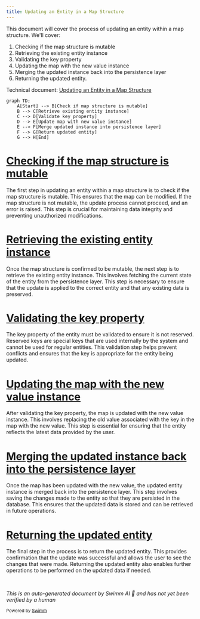 ```yaml
---
title: Updating an Entity in a Map Structure
---
```

This document will cover the process of updating an entity within a map structure. We'll cover:

1. Checking if the map structure is mutable
2. Retrieving the existing entity instance
3. Validating the key property
4. Updating the map with the new value instance
5. Merging the updated instance back into the persistence layer
6. Returning the updated entity.

Technical document: <SwmLink doc-title="Updating an Entity in a Map Structure">[Updating an Entity in a Map Structure](/.swm/updating-an-entity-in-a-map-structure.5x5idhvu.sw.md)</SwmLink>

```mermaid
graph TD;
    A[Start] --> B[Check if map structure is mutable]
    B --> C[Retrieve existing entity instance]
    C --> D[Validate key property]
    D --> E[Update map with new value instance]
    E --> F[Merge updated instance into persistence layer]
    F --> G[Return updated entity]
    G --> H[End]
```

# [Checking if the map structure is mutable](https://app.swimm.io/repos/Z2l0aHViJTNBJTNBQnJvYWRsZWFmQ29tbWVyY2UtZGVtby1uZXclM0ElM0FTd2ltbS1EZW1v/docs/5x5idhvu#check-if-the-map-structure-is-mutable)

The first step in updating an entity within a map structure is to check if the map structure is mutable. This ensures that the map can be modified. If the map structure is not mutable, the update process cannot proceed, and an error is raised. This step is crucial for maintaining data integrity and preventing unauthorized modifications.

# [Retrieving the existing entity instance](https://app.swimm.io/repos/Z2l0aHViJTNBJTNBQnJvYWRsZWFmQ29tbWVyY2UtZGVtby1uZXclM0ElM0FTd2ltbS1EZW1v/docs/5x5idhvu#retrieve-existing-entity-instance)

Once the map structure is confirmed to be mutable, the next step is to retrieve the existing entity instance. This involves fetching the current state of the entity from the persistence layer. This step is necessary to ensure that the update is applied to the correct entity and that any existing data is preserved.

# [Validating the key property](https://app.swimm.io/repos/Z2l0aHViJTNBJTNBQnJvYWRsZWFmQ29tbWVyY2UtZGVtby1uZXclM0ElM0FTd2ltbS1EZW1v/docs/5x5idhvu#validate-key-property)

The key property of the entity must be validated to ensure it is not reserved. Reserved keys are special keys that are used internally by the system and cannot be used for regular entities. This validation step helps prevent conflicts and ensures that the key is appropriate for the entity being updated.

# [Updating the map with the new value instance](https://app.swimm.io/repos/Z2l0aHViJTNBJTNBQnJvYWRsZWFmQ29tbWVyY2UtZGVtby1uZXclM0ElM0FTd2ltbS1EZW1v/docs/5x5idhvu#update-map-with-new-value-instance)

After validating the key property, the map is updated with the new value instance. This involves replacing the old value associated with the key in the map with the new value. This step is essential for ensuring that the entity reflects the latest data provided by the user.

# [Merging the updated instance back into the persistence layer](https://app.swimm.io/repos/Z2l0aHViJTNBJTNBQnJvYWRsZWFmQ29tbWVyY2UtZGVtby1uZXclM0ElM0FTd2ltbS1EZW1v/docs/5x5idhvu#merge-updated-instance-into-persistence-layer)

Once the map has been updated with the new value, the updated entity instance is merged back into the persistence layer. This step involves saving the changes made to the entity so that they are persisted in the database. This ensures that the updated data is stored and can be retrieved in future operations.

# [Returning the updated entity](https://app.swimm.io/repos/Z2l0aHViJTNBJTNBQnJvYWRsZWFmQ29tbWVyY2UtZGVtby1uZXclM0ElM0FTd2ltbS1EZW1v/docs/5x5idhvu#return-updated-entity)

The final step in the process is to return the updated entity. This provides confirmation that the update was successful and allows the user to see the changes that were made. Returning the updated entity also enables further operations to be performed on the updated data if needed.

&nbsp;

*This is an auto-generated document by Swimm AI 🌊 and has not yet been verified by a human*

<SwmMeta version="3.0.0" repo-id="Z2l0aHViJTNBJTNBQnJvYWRsZWFmQ29tbWVyY2UtZGVtby1uZXclM0ElM0FTd2ltbS1EZW1v" repo-name="BroadleafCommerce-demo-new" doc-type="product-flows"><sup>Powered by [Swimm](/)</sup></SwmMeta>
